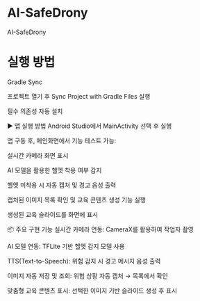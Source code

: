 # AI-SafeDrony
AI-SafeDrony

# 실행 방법
Gradle Sync

프로젝트 열기 후 Sync Project with Gradle Files 실행

필수 의존성 자동 설치

▶️ 앱 실행 방법
Android Studio에서 MainActivity 선택 후 실행

앱 구동 후, 메인화면에서 기능 테스트 가능:

실시간 카메라 화면 표시

AI 모델을 활용한 헬멧 착용 여부 감지

헬멧 미착용 시 자동 캡처 및 경고 음성 출력

캡처된 이미지 목록 확인 및 교육 콘텐츠 생성 기능 실행

생성된 교육 슬라이드를 화면에 표시

📦 주요 구현 기능
실시간 카메라 연동: CameraX를 활용하여 작업자 촬영

AI 모델 연동: TFLite 기반 헬멧 감지 모델 사용

TTS(Text-to-Speech): 위험 감지 시 경고 메시지 음성 출력

이미지 자동 저장 및 조회: 위험 상황 자동 캡처 → 목록에서 확인

맞춤형 교육 콘텐츠 표시: 선택한 이미지 기반 슬라이드 생성 후 표시
